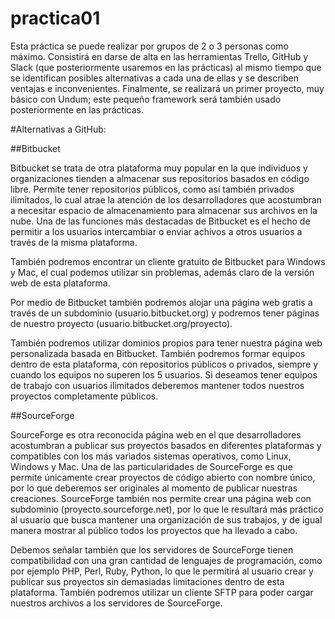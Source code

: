 # practica01
Esta práctica se puede realizar por grupos de 2 o 3 personas como máximo. Consistirá en darse de alta en las herramientas Trello, GitHub y Slack (que posteriormente usaremos en las prácticas) al mismo tiempo que se identifican posibles alternativas a cada una de ellas y se describen ventajas e inconvenientes. Finalmente, se realizará un primer proyecto, muy básico con Undum; este pequeño framework será también usado posteriormente en las prácticas.

#Alternativas a GitHub:


##Bitbucket

Bitbucket se trata de otra plataforma muy popular en la que individuos y organizaciones tienden a almacenar sus repositorios basados en código libre. Permite tener repositorios públicos, como así también privados ilimitados, lo cual atrae la atención de los desarrolladores que acostumbran a necesitar espacio de almacenamiento para almacenar sus archivos en la nube. Una de las funciones más destacadas de Bitbucket es el hecho de permitir a los usuarios intercambiar o enviar achivos a otros usuarios a través de la misma plataforma.

También podremos encontrar un cliente gratuito de Bitbucket para Windows y Mac, el cual podemos utilizar sin problemas, además claro de la versión web de esta plataforma.

Por medio de Bitbucket también podremos alojar una página web gratis a través de un subdominio (usuario.bitbucket.org) y podremos tener páginas de nuestro proyecto (usuario.bitbucket.org/proyecto).

También podremos utilizar dominios propios para tener nuestra página web personalizada basada en Bitbucket. También podremos formar equipos dentro de esta plataforma, con repositorios públicos o privados, siempre y cuando los equipos no superen los 5 usuarios. Si deseamos tener equipos de trabajo con usuarios ilimitados deberemos mantener todos nuestros proyectos completamente públicos.


##SourceForge

SourceForge es otra reconocida página web en el que desarrolladores acostumbran a publicar sus proyectos basados en diferentes plataformas y compatibles con los más variados sistemas operativos, como Linux, Windows y Mac. Una de las particularidades de SourceForge es que permite únicamente crear proyectos de código abierto con nombre único, por lo que deberemos ser originales al momento de publicar nuestras creaciones. SourceForge también nos permite crear una página web con subdominio (proyecto.sourceforge.net), por lo que le resultará más práctico al usuario que busca mantener una organización de sus trabajos, y de igual manera mostrar al público todos los proyectos que ha llevado a cabo.

Debemos señalar también que los servidores de SourceForge tienen compatibilidad con una gran cantidad de lenguajes de programación, como por ejemplo PHP, Perl, Ruby, Python, lo que le permitirá al usuario crear y publicar sus proyectos sin demasiadas limitaciones dentro de esta plataforma. También podremos utilizar un cliente SFTP para poder cargar nuestros archivos a los servidores de SourceForge.